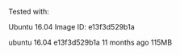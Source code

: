 Tested with:

Ubuntu 16.04 Image ID: e13f3d529b1a

ubuntu              16.04               e13f3d529b1a        11 months ago       115MB
